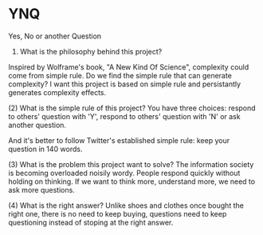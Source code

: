 # YNQ
Yes, No or another Question

1. What is the philosophy behind this project?

  Inspired by Wolframe's book, "A New Kind Of Science", complexity could come from simple rule.
  Do we find the simple rule that can generate complexity?
  I want this project is based on simple rule and persistantly generates complexity effects.

(2) What is the simple rule of this project?
You have three choices: respond to others' question with 'Y', respond to others' question with 'N' or ask another question.

And it's better to follow Twitter's established simple rule: keep your question in 140 words.

(3) What is the problem this project want to solve?
The information society is becoming overloaded noisily wordy.
People respond quickly without holding on thinking.
If we want to think more, understand more, we need to ask more questions.

(4) What is the right answer?
Unlike shoes and clothes once bought the right one, there is no need to keep buying, questions need to keep questioning instead of stoping at the right answer.
